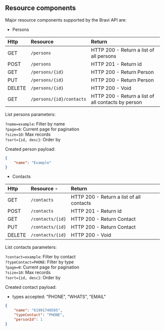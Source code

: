 ## Resource components
Major resource components supported by the Bravi API are:

- Persons

| Http      | Resource                 | Return                            |
|:----------|:-------------------------|:----------------------------------|
| GET       | `/persons`               | HTTP 200 - Return a list of all persons
| POST      | `/persons`               | HTTP 201 - Return id
| GET       | `/persons/{id}`          | HTTP 200 - Return Person
| PUT       | `/persons/{id}`          | HTTP 200 - Return Person
| DELETE    | `/persons/{id}`          | HTTP 200 - Void
| GET       | `/persons/{id}/contacts` | HTTP 200 - Return a list of all contacts by person

List persons parameters:

`?name=example`: Filter by name  
`?page=0`: Current page for pagination  
`?size=10`: Max records  
`?sort={id, desc}`: Order by  

Created person payload:
```json
{
    "name": "Example"
}
```

- Contacts

| Http      | Resource                - | Return                            |
|:----------|:--------------------------|:----------------------------------|
| GET       | `/contacts`               | HTTP 200 - Return a list of all contacts
| POST      | `/contacts`               | HTTP 201 - Return id
| GET       | `/contacts/{id}`          | HTTP 200 - Return Contact
| PUT       | `/contacts/{id}`          | HTTP 200 - Return Contact
| DELETE    | `/contacts/{id}`          | HTTP 200 - Void

List contacts parameters:

`?contact=example`: Filter by contact  
`?typeContact=PHONE`: Filter by type  
`?page=0`: Current page for pagination  
`?size=10`: Max records  
`?sort={id, desc}`: Order by  

Created contact payload:

- types accepted: "PHONE", "WHATS", "EMAIL"

```json
{
    "name": "61991740585",
    "typeContact": "PHONE",
    "personId": 1
}